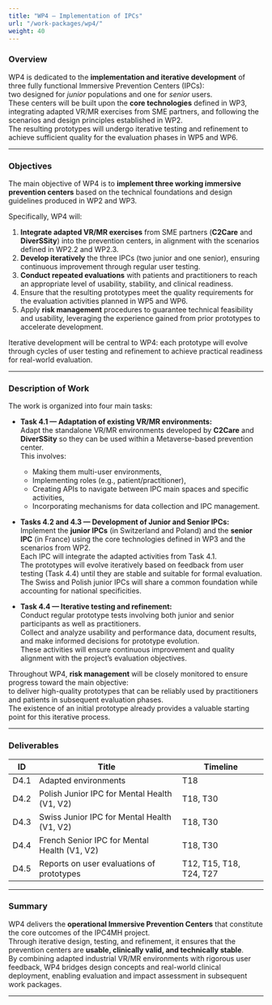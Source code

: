 ```yaml
---
title: "WP4 — Implementation of IPCs"
url: "/work-packages/wp4/"
weight: 40
---
```


### Overview

WP4 is dedicated to the **implementation and iterative development** of three fully functional Immersive Prevention Centers (IPCs):  
two designed for *junior* populations and one for *senior* users.  
These centers will be built upon the **core technologies** defined in WP3, integrating adapted VR/MR exercises from SME partners, and following the scenarios and design principles established in WP2.  
The resulting prototypes will undergo iterative testing and refinement to achieve sufficient quality for the evaluation phases in WP5 and WP6.

---

### Objectives

The main objective of WP4 is to **implement three working immersive prevention centers** based on the technical foundations and design guidelines produced in WP2 and WP3.  

Specifically, WP4 will:

1. **Integrate adapted VR/MR exercises** from SME partners (**C2Care** and **DiverSSity**) into the prevention centers, in alignment with the scenarios defined in WP2.2 and WP2.3.  
2. **Develop iteratively** the three IPCs (two junior and one senior), ensuring continuous improvement through regular user testing.  
3. **Conduct repeated evaluations** with patients and practitioners to reach an appropriate level of usability, stability, and clinical readiness.  
4. Ensure that the resulting prototypes meet the quality requirements for the evaluation activities planned in WP5 and WP6.  
5. Apply **risk management** procedures to guarantee technical feasibility and usability, leveraging the experience gained from prior prototypes to accelerate development.

Iterative development will be central to WP4: each prototype will evolve through cycles of user testing and refinement to achieve practical readiness for real-world evaluation.

---

### Description of Work

The work is organized into four main tasks:

- **Task 4.1 — Adaptation of existing VR/MR environments:**  
  Adapt the standalone VR/MR environments developed by **C2Care** and **DiverSSity** so they can be used within a Metaverse-based prevention center.  
  This involves:
  - Making them multi-user environments,  
  - Implementing roles (e.g., patient/practitioner),  
  - Creating APIs to navigate between IPC main spaces and specific activities,  
  - Incorporating mechanisms for data collection and IPC management.

- **Tasks 4.2 and 4.3 — Development of Junior and Senior IPCs:**  
  Implement the **junior IPCs** (in Switzerland and Poland) and the **senior IPC** (in France) using the core technologies defined in WP3 and the scenarios from WP2.  
  Each IPC will integrate the adapted activities from Task 4.1.  
  The prototypes will evolve iteratively based on feedback from user testing (Task 4.4) until they are stable and suitable for formal evaluation.  
  The Swiss and Polish junior IPCs will share a common foundation while accounting for national specificities.

- **Task 4.4 — Iterative testing and refinement:**  
  Conduct regular prototype tests involving both junior and senior participants as well as practitioners.  
  Collect and analyze usability and performance data, document results, and make informed decisions for prototype evolution.  
  These activities will ensure continuous improvement and quality alignment with the project’s evaluation objectives.

Throughout WP4, **risk management** will be closely monitored to ensure progress toward the main objective:  
to deliver high-quality prototypes that can be reliably used by practitioners and patients in subsequent evaluation phases.  
The existence of an initial prototype already provides a valuable starting point for this iterative process.

---

### Deliverables

| ID | Title | Timeline |
|----|--------|-----------|
| D4.1 | Adapted environments | T18 |
| D4.2 | Polish Junior IPC for Mental Health (V1, V2) | T18, T30 |
| D4.3 | Swiss Junior IPC for Mental Health (V1, V2) | T18, T30 |
| D4.4 | French Senior IPC for Mental Health (V1, V2) | T18, T30 |
| D4.5 | Reports on user evaluations of prototypes | T12, T15, T18, T24, T27 |

---

### Summary

WP4 delivers the **operational Immersive Prevention Centers** that constitute the core outcomes of the IPC4MH project.  
Through iterative design, testing, and refinement, it ensures that the prevention centers are **usable, clinically valid, and technically stable**.  
By combining adapted industrial VR/MR environments with rigorous user feedback, WP4 bridges design concepts and real-world clinical deployment, enabling evaluation and impact assessment in subsequent work packages.

---